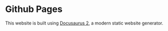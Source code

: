 # Github Pages

This website is built using [Docusaurus 2](https://v2.docusaurus.io/), a modern static website generator.
